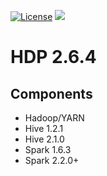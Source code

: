 [![License](https://img.shields.io/badge/license-Apache%202-blue.svg)](LICENSE)
[![](https://images.microbadger.com/badges/image/dongjoon/hdp2.6.4.0-91.svg)](https://microbadger.com/images/dongjoon/hdp2.6.4.0-91)

HDP 2.6.4
=========

## Components

* Hadoop/YARN
* Hive 1.2.1
* Hive 2.1.0
* Spark 1.6.3
* Spark 2.2.0+

